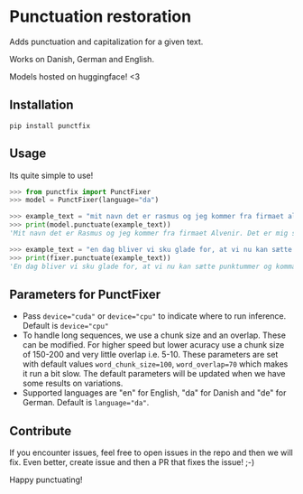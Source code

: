 # Punctuation restoration 
Adds punctuation and capitalization for a given text.

Works on Danish, German and English. 

Models hosted on huggingface! <3 

## Installation
```
pip install punctfix
```

## Usage
Its quite simple to use! 

```python
>>> from punctfix import PunctFixer
>>> model = PunctFixer(language="da")

>>> example_text = "mit navn det er rasmus og jeg kommer fra firmaet alvenir det er mig som har trænet denne lækre model"
>>> print(model.punctuate(example_text))
'Mit navn det er Rasmus og jeg kommer fra firmaet Alvenir. Det er mig som har trænet denne lækre model.'

>>> example_text = "en dag bliver vi sku glade for, at vi nu kan sætte punktummer og kommaer i en sætning det fungerer da meget godt ikke"
>>> print(fixer.punctuate(example_text)) 
'En dag bliver vi sku glade for, at vi nu kan sætte punktummer og kommaer i en sætning. Det fungerer da meget godt, ikke?' 
```


## Parameters for PunctFixer
* Pass `device="cuda"` or `device="cpu"` to indicate where to run inference. Default is `device="cpu"`
* To handle long sequences, we use a chunk size and an overlap. These can be modified. For higher speed but 
lower acuracy use a chunk size of 150-200 and very little overlap i.e. 5-10. These parameters are set with 
default values `word_chunk_size=100`, `word_overlap=70` which makes it run a bit slow. The default parameters
will be updated when we have some results on variations. 
* Supported languages are "en" for English, "da" for Danish and "de" for German. Default is `language="da"`.


## Contribute
If you encounter issues, feel free to open issues in the repo and then we will fix. Even better, create issue and 
then a PR that fixes the issue! ;-) 

Happy punctuating!
